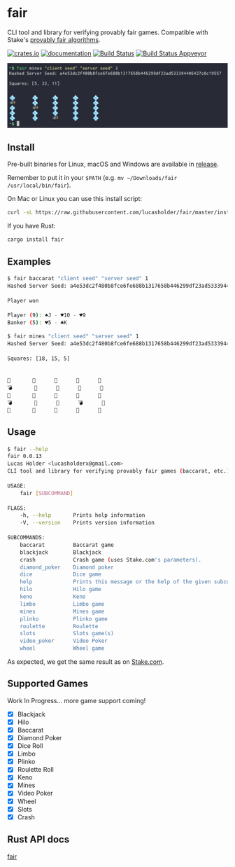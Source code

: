 # fair

CLI tool and library for verifying provably fair games. Compatible with Stake's [provably fair algorithms](https://stake.com/provably-fair/overview).

[![crates.io](https://meritbadge.herokuapp.com/fair)](https://crates.io/crates/fair)
[![documentation](https://docs.rs/fair/badge.svg)](https://docs.rs/fair)
[![Build Status](https://travis-ci.org/lucasholder/fair.svg?branch=master)](https://travis-ci.org/lucasholder/fair)
[![Build Status Appveyor](https://ci.appveyor.com/api/projects/status/github/lucasholder/fair)](https://ci.appveyor.com/project/lucasholder/fair)

![screenshot](./screenshots/mines.png)

## Install

Pre-built binaries for Linux, macOS and Windows are available in
[release](https://github.com/lucasholder/fair/releases).

Remember to put it in your `$PATH` (e.g. `mv ~/Downloads/fair /usr/local/bin/fair`).

On Mac or Linux you can use this install script:

```bash
curl -sL https://raw.githubusercontent.com/lucasholder/fair/master/install.sh | sh
```

If you have Rust:

```bash
cargo install fair
```

## Examples

```bash
$ fair baccarat "client seed" "server seed" 1
Hashed Server Seed: a4e53dc2f480b8fce6fe688b1317658b446299df23ad533394406427c8c19557

Player won

Player (9): ♠J - ♥10 - ♥9
Banker (5): ♥5 - ♣K
```

```bash
$ fair mines "client seed" "server seed" 1
Hashed Server Seed: a4e53dc2f480b8fce6fe688b1317658b446299df23ad533394406427c8c19557

Squares: [18, 15, 5]


💠       💠      💠      💠      💠
💣       💠      💠      💠      💠
💠       💠      💠      💠      💠
💣       💠      💠      💣      💠
💠       💠      💠      💠      💠
```

## Usage

```bash
$ fair --help
fair 0.0.13
Lucas Holder <lucasholderx@gmail.com>
CLI tool and library for verifying provably fair games (baccarat, etc.).

USAGE:
    fair [SUBCOMMAND]

FLAGS:
    -h, --help       Prints help information
    -V, --version    Prints version information

SUBCOMMANDS:
    baccarat         Baccarat game
    blackjack        Blackjack
    crash            Crash game (uses Stake.com's parameters).
    diamond_poker    Diamond poker
    dice             Dice game
    help             Prints this message or the help of the given subcommand(s)
    hilo             Hilo game
    keno             Keno
    limbo            Limbo game
    mines            Mines game
    plinko           Plinko game
    roulette         Roulette
    slots            Slots game(s)
    video_poker      Video Poker
    wheel            Wheel game
```

As expected, we get the same result as on
[Stake.com](https://stake.com/casino/games/baccarat?clientSeed=client%20seed&game=baccarat&modal=verify&nonce=2&serverSeed=server%20seed).

## Supported Games

Work In Progress... more game support coming!

- [x] Blackjack
- [x] Hilo
- [x] Baccarat
- [x] Diamond Poker
- [x] Dice Roll
- [x] Limbo
- [x] Plinko
- [x] Roulette Roll
- [x] Keno
- [x] Mines
- [x] Video Poker
- [x] Wheel
- [x] Slots
- [x] Crash

## Rust API docs

[fair](https://docs.rs/fair/)
